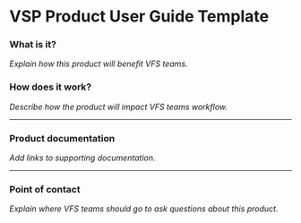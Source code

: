 # **VSP Product User Guide Template**

### What is it?

*Explain how this product will benefit VFS teams.*

### How does it work?

*Describe how the product will impact VFS teams workflow.*

------

### Product documentation

*Add links to supporting documentation.*

------

### Point of contact

*Explain where VFS teams should go to ask questions about this product.*



